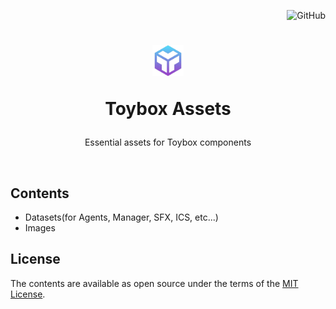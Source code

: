 <p align="right">
<img alt="GitHub" src="https://img.shields.io/github/license/project-toybox/toybox-assets">
</p>

<p align="center">
    <h1 align="center">
        <img src="https://raw.githubusercontent.com/project-toybox/toybox-assets/main/images/toybox-icon.png" width="50" height="50">
        <p>Toybox Assets</p>
    </h1>
    <p align="center">Essential assets for Toybox components</p>
    <br>
</p>

## Contents
 * Datasets(for Agents, Manager, SFX, ICS, etc...)
 * Images

## License
The contents are available as open source under the terms of the [MIT License](http://opensource.org/licenses/MIT).
